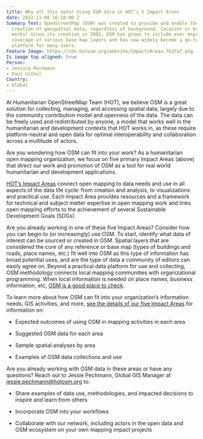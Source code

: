 ```yaml
---
title: Why all this data? Using OSM data in HOT’s 5 Impact Areas
date: 2022-11-08 16:10:00 Z
Summary Text: OpenStreetMap (OSM) was created to provide and enable the free and open
  creation of geospatial data, regardless of background, location or budget. And it
  works! Since its creation in 2005, OSM has grown to include ever expanding and deepening
  coverage of various base map layers and has now widely become a go-to spatial data
  platform for many users.
Feature Image: https://cdn.hotosm.org/website/Impact+Areas-fb37a7.png
Is image top aligned: true
Person:
- Jessica Pechmann
- Paul Uithol
Country:
- Global
---
```


At Humanitarian OpenStreetMap Team (HOT), we believe OSM is a great solution for collecting, managing, and accessing spatial data, largely due to the community contribution model and openness of the data. The data can be freely used and redistributed by anyone, a model that works well in the humanitarian and development contexts that HOT works in, as these require platform-neutral and open data for optimal interoperability and collaboration across a multitude of actors.

Are you wondering how OSM can fit into your work? As a humanitarian open mapping organization, we focus on five primary Impact Areas (above) that direct our work and promotion of OSM as a tool for real world humanitarian and development applications.

[HOT’s Impact Areas](https://www.hotosm.org/impact-areas/) connect open mapping to data needs and use in all aspects of the data life cycle: from creation and analysis, to visualizations and practical use. Each Impact Area provides resources and a framework for technical and subject matter expertise in open mapping work and links open mapping efforts to the achievement of several Sustainable Development Goals (SDGs).

Are you already working in one of these five Impact Areas? Consider how you can begin to (or increasingly) use OSM. To start, identify what data of interest can be sourced or created in OSM. Spatial layers that are considered the core of any reference or base map (types of buildings and roads, place names, etc.) fit well into OSM as this type of information has broad potential uses, and are the type of data a community of editors can easily agree on. Beyond a practical data platform for use and collecting, OSM methodology connects local mapping communities with organizational programming. When local information is needed on place names, business information, etc, [OSM is a good place to check](https://data.humdata.org/organization/hot?).

To learn more about how OSM can fit into your organization’s information needs, GIS activities, and more, [see the details of our five Impact Areas](https://www.hotosm.org/impact-areas/) for information on:

* Expected outcomes of using OSM in mapping activities in each area

* Suggested OSM data for each area

* Sample spatial analyses by area

* Examples of OSM data collections and use

Are you already working with OSM data in these areas or have any questions? Reach out to Jessie Pechmann, Global GIS Manager at[ jessie.pechmann@hotosm.org](mailto:jessie.pechmann@hotosm.org) to:

* Share examples of data use, methodologies, and impacted decisions to inspire and learn from others

* Incorporate OSM into your workflows

* Collaborate with our network, including actors in the open data and OSM ecosystem on your own mapping impact projects